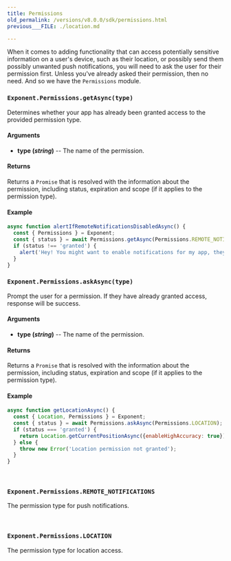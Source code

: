 ```yaml
---
title: Permissions
old_permalink: /versions/v8.0.0/sdk/permissions.html
previous___FILE: ./location.md

---
```


When it comes to adding functionality that can access potentially sensitive information on a user's device, such as their location, or possibly send them possibly unwanted push notifications, you will need to ask the user for their permission first. Unless you've already asked their permission, then no need. And so we have the `Permissions` module.

### `Exponent.Permissions.getAsync(type)`
Determines whether your app has already been granted access to the provided permission type.

#### Arguments

* **type (_string_)** -- The name of the permission.

#### Returns
Returns a `Promise` that is resolved with the information about the permission, including status, expiration and scope (if it applies to the permission type).

#### Example

```javascript
async function alertIfRemoteNotificationsDisabledAsync() {
  const { Permissions } = Exponent;
  const { status } = await Permissions.getAsync(Permissions.REMOTE_NOTIFICATIONS);
  if (status !== 'granted') {
    alert('Hey! You might want to enable notifications for my app, they are good.');
  }
}
```

### `Exponent.Permissions.askAsync(type)`
Prompt the user for a permission. If they have already granted access, response will be success.

#### Arguments

* **type (_string_)** -- The name of the permission.

#### Returns
Returns a `Promise` that is resolved with the information about the permission, including status, expiration and scope (if it applies to the permission type).

#### Example

```javascript
async function getLocationAsync() {
  const { Location, Permissions } = Exponent;
  const { status } = await Permissions.askAsync(Permissions.LOCATION);
  if (status === 'granted') {
    return Location.getCurrentPositionAsync({enableHighAccuracy: true});
  } else {
    throw new Error('Location permission not granted');
  }
}
```
 
### `Exponent.Permissions.REMOTE_NOTIFICATIONS`

The permission type for push notifications.

 
### `Exponent.Permissions.LOCATION`

The permission type for location access.
